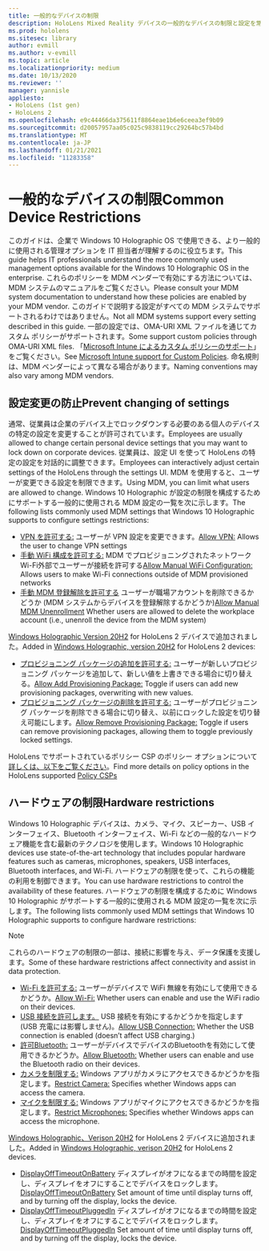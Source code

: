```yaml
---
title: 一般的なデバイスの制限
description: HoloLens Mixed Reality デバイスの一般的なデバイスの制限と設定を常に最新の状態に保つ。
ms.prod: hololens
ms.sitesec: library
author: evmill
ms.author: v-evmill
ms.topic: article
ms.localizationpriority: medium
ms.date: 10/13/2020
ms.reviewer: ''
manager: yannisle
appliesto:
- HoloLens (1st gen)
- HoloLens 2
ms.openlocfilehash: e9c44466da375611f8864eae1b6e6ceea3ef9b09
ms.sourcegitcommit: d20057957aa05c025c9838119cc29264bc57b4bd
ms.translationtype: MT
ms.contentlocale: ja-JP
ms.lasthandoff: 01/21/2021
ms.locfileid: "11283358"
---
```

# <span data-ttu-id="37d01-103">一般的なデバイスの制限</span><span class="sxs-lookup"><span data-stu-id="37d01-103">Common Device Restrictions</span></span> 

<span data-ttu-id="37d01-104">このガイドは、企業で Windows 10 Holographic OS で使用できる、より一般的に使用される管理オプションを IT 担当者が理解するのに役立ちます。</span><span class="sxs-lookup"><span data-stu-id="37d01-104">This guide helps IT professionals understand the more commonly used management options available for the Windows 10 Holographic OS in the enterprise.</span></span> <span data-ttu-id="37d01-105">これらのポリシーを MDM ベンダーで有効にする方法については、MDM システムのマニュアルをご覧ください。</span><span class="sxs-lookup"><span data-stu-id="37d01-105">Please consult your MDM system documentation to understand how these policies are enabled by your MDM vendor.</span></span> <span data-ttu-id="37d01-106">このガイドで説明する設定がすべての MDM システムでサポートされるわけではありません。</span><span class="sxs-lookup"><span data-stu-id="37d01-106">Not all MDM systems support every setting described in this guide.</span></span> <span data-ttu-id="37d01-107">一部の設定では、OMA-URI XML ファイルを通じてカスタム ポリシーがサポートされます。</span><span class="sxs-lookup"><span data-stu-id="37d01-107">Some support custom policies through OMA-URI XML files.</span></span> <span data-ttu-id="37d01-108">「[Microsoft Intune によるカスタム ポリシーのサポート](https://docs.microsoft.com/mem/intune/configuration/custom-settings-windows-10)」をご覧ください。</span><span class="sxs-lookup"><span data-stu-id="37d01-108">See [Microsoft Intune support for Custom Policies](https://docs.microsoft.com/mem/intune/configuration/custom-settings-windows-10).</span></span> <span data-ttu-id="37d01-109">命名規則は、MDM ベンダーによって異なる場合があります。</span><span class="sxs-lookup"><span data-stu-id="37d01-109">Naming conventions may also vary among MDM vendors.</span></span>

## <span data-ttu-id="37d01-110">設定変更の防止</span><span class="sxs-lookup"><span data-stu-id="37d01-110">Prevent changing of settings</span></span>
<span data-ttu-id="37d01-111">通常、従業員は企業のデバイス上でロックダウンする必要のある個人のデバイスの特定の設定を変更することが許可されています。</span><span class="sxs-lookup"><span data-stu-id="37d01-111">Employees are usually allowed to change certain personal device settings that you may want to lock down on corporate devices.</span></span> <span data-ttu-id="37d01-112">従業員は、設定 UI を使って HoloLens の特定の設定を対話的に調整できます。</span><span class="sxs-lookup"><span data-stu-id="37d01-112">Employees can interactively adjust certain settings of the HoloLens through the settings UI.</span></span> <span data-ttu-id="37d01-113">MDM を使用すると、ユーザーが変更できる設定を制限できます。</span><span class="sxs-lookup"><span data-stu-id="37d01-113">Using MDM, you can limit what users are allowed to change.</span></span> <span data-ttu-id="37d01-114">Windows 10 Holographic が設定の制限を構成するためにサポートする一般的に使用される MDM 設定の一覧を次に示します。</span><span class="sxs-lookup"><span data-stu-id="37d01-114">The following lists commonly used MDM settings that Windows 10 Holographic supports to configure settings restrictions:</span></span>
-   <span data-ttu-id="37d01-115">[VPN を許可する:](https://docs.microsoft.com/windows/client-management/mdm/policy-csp-settings#settings-allowvpn) ユーザーが VPN 設定を変更できます。</span><span class="sxs-lookup"><span data-stu-id="37d01-115">[Allow VPN:](https://docs.microsoft.com/windows/client-management/mdm/policy-csp-settings#settings-allowvpn) Allows the user to change VPN settings</span></span>
-   <span data-ttu-id="37d01-116">[手動 WiFi 構成を許可する:](https://docs.microsoft.com/windows/client-management/mdm/policy-csp-wifi#wifi-allowmanualwificonfiguration) MDM でプロビジョニングされたネットワークWi-Fi外部でユーザーが接続を許可する</span><span class="sxs-lookup"><span data-stu-id="37d01-116">[Allow Manual WiFi Configuration:](https://docs.microsoft.com/windows/client-management/mdm/policy-csp-wifi#wifi-allowmanualwificonfiguration) Allows users to make Wi-Fi connections outside of MDM provisioned networks</span></span>
-   <span data-ttu-id="37d01-117">[手動 MDM 登録解除を許可する](https://docs.microsoft.com/windows/client-management/mdm/policy-csp-experience#experience-allowmanualmdmunenrollment) ユーザーが職場アカウントを削除できるかどうか (MDM システムからデバイスを登録解除するかどうか)</span><span class="sxs-lookup"><span data-stu-id="37d01-117">[Allow Manual MDM Unenrollment](https://docs.microsoft.com/windows/client-management/mdm/policy-csp-experience#experience-allowmanualmdmunenrollment) Whether users are allowed to delete the workplace account (i.e., unenroll the device from the MDM system)</span></span>

<span data-ttu-id="37d01-118">[Windows Holographic Version 20H2](hololens-release-notes.md#windows-holographic-version-20h2) for HoloLens 2 デバイスで追加されました。</span><span class="sxs-lookup"><span data-stu-id="37d01-118">Added in [Windows Holographic, version 20H2](hololens-release-notes.md#windows-holographic-version-20h2) for HoloLens 2 devices:</span></span>
- <span data-ttu-id="37d01-119">[プロビジョニング パッケージの追加を許可する:](https://docs.microsoft.com/windows/client-management/mdm/policy-csp-security#security-allowaddprovisioningpackage) ユーザーが新しいプロビジョニング パッケージを追加して、新しい値を上書きできる場合に切り替える。</span><span class="sxs-lookup"><span data-stu-id="37d01-119">[Allow Add Provisioning Package:](https://docs.microsoft.com/windows/client-management/mdm/policy-csp-security#security-allowaddprovisioningpackage) Toggle if users can add new provisioning packages, overwriting with new values.</span></span>
- <span data-ttu-id="37d01-120">[プロビジョニング パッケージの削除を許可する:](https://docs.microsoft.com/windows/client-management/mdm/policy-csp-security#security-allowremoveprovisioningpackage) ユーザーがプロビジョニング パッケージを削除できる場合に切り替え、以前にロックした設定を切り替え可能にします。</span><span class="sxs-lookup"><span data-stu-id="37d01-120">[Allow Remove Provisioning Package:](https://docs.microsoft.com/windows/client-management/mdm/policy-csp-security#security-allowremoveprovisioningpackage) Toggle if users can remove provisioning packages, allowing them to toggle previously locked settings.</span></span>

<span data-ttu-id="37d01-121">HoloLens でサポートされているポリシー CSP のポリシー オプションについて[詳しくは、以下をご覧ください](https://docs.microsoft.com/windows/client-management/mdm/policy-csps-supported-by-hololens2)。</span><span class="sxs-lookup"><span data-stu-id="37d01-121">Find more details on policy options in the HoloLens supported [Policy CSPs](https://docs.microsoft.com/windows/client-management/mdm/policy-csps-supported-by-hololens2)</span></span>

## <span data-ttu-id="37d01-122">ハードウェアの制限</span><span class="sxs-lookup"><span data-stu-id="37d01-122">Hardware restrictions</span></span>
<span data-ttu-id="37d01-123">Windows 10 Holographic デバイスは、カメラ、マイク、スピーカー、USB インターフェイス、Bluetooth インターフェイス、Wi-Fi などの一般的なハードウェア機能を含む最新のテクノロジを使用します。</span><span class="sxs-lookup"><span data-stu-id="37d01-123">Windows 10 Holographic devices use state-of-the-art technology that includes popular hardware features such as cameras, microphones, speakers, USB interfaces, Bluetooth interfaces, and Wi-Fi.</span></span> <span data-ttu-id="37d01-124">ハードウェアの制限を使って、これらの機能の利用を制御できます。</span><span class="sxs-lookup"><span data-stu-id="37d01-124">You can use hardware restrictions to control the availability of these features.</span></span>
<span data-ttu-id="37d01-125">ハードウェアの制限を構成するために Windows 10 Holographic がサポートする一般的に使用される MDM 設定の一覧を次に示します。</span><span class="sxs-lookup"><span data-stu-id="37d01-125">The following lists commonly used MDM settings that Windows 10 Holographic supports to configure hardware restrictions:</span></span>

> [!NOTE]
> <span data-ttu-id="37d01-126">これらのハードウェアの制限の一部は、接続に影響を与え、データ保護を支援します。</span><span class="sxs-lookup"><span data-stu-id="37d01-126">Some of these hardware restrictions affect connectivity and assist in data protection.</span></span>

-   <span data-ttu-id="37d01-127">[Wi-Fi を許可する:](https://docs.microsoft.com/windows/client-management/mdm/policy-csp-wifi#wifi-allowwifi) ユーザーがデバイスで WiFi 無線を有効にして使用できるかどうか。</span><span class="sxs-lookup"><span data-stu-id="37d01-127">[Allow Wi-Fi:](https://docs.microsoft.com/windows/client-management/mdm/policy-csp-wifi#wifi-allowwifi) Whether users can enable and use the WiFi radio on their devices.</span></span>
-   <span data-ttu-id="37d01-128">[USB 接続を許可します。](https://docs.microsoft.com/windows/client-management/mdm/policy-csp-connectivity#connectivity-allowusbconnection) USB 接続を有効にするかどうかを指定します (USB 充電には影響しません)。</span><span class="sxs-lookup"><span data-stu-id="37d01-128">[Allow USB Connection:](https://docs.microsoft.com/windows/client-management/mdm/policy-csp-connectivity#connectivity-allowusbconnection) Whether the USB connection is enabled (doesn’t affect USB charging.)</span></span>
-   <span data-ttu-id="37d01-129">[許可Bluetooth:](https://docs.microsoft.com/windows/client-management/mdm/policy-csp-connectivity#connectivity-allowbluetooth) ユーザーがデバイスでデバイスのBluetoothを有効にして使用できるかどうか。</span><span class="sxs-lookup"><span data-stu-id="37d01-129">[Allow Bluetooth:](https://docs.microsoft.com/windows/client-management/mdm/policy-csp-connectivity#connectivity-allowbluetooth) Whether users can enable and use the Bluetooth radio on their devices.</span></span>
-   <span data-ttu-id="37d01-130">[カメラを制限する:](https://docs.microsoft.com/windows/client-management/mdm/policy-csp-privacy#privacy-letappsaccesscamera) Windows アプリがカメラにアクセスできるかどうかを指定します。</span><span class="sxs-lookup"><span data-stu-id="37d01-130">[Restrict Camera:](https://docs.microsoft.com/windows/client-management/mdm/policy-csp-privacy#privacy-letappsaccesscamera) Specifies whether Windows apps can access the camera.</span></span>
-   <span data-ttu-id="37d01-131">[マイクを制限する:](https://docs.microsoft.com/windows/client-management/mdm/policy-csp-privacy#privacy-letappsaccessmicrophone) Windows アプリがマイクにアクセスできるかどうかを指定します。</span><span class="sxs-lookup"><span data-stu-id="37d01-131">[Restrict Microphones:](https://docs.microsoft.com/windows/client-management/mdm/policy-csp-privacy#privacy-letappsaccessmicrophone) Specifies whether Windows apps can access the microphone.</span></span>

<span data-ttu-id="37d01-132">[Windows Holographic、Verison 20H2](hololens-release-notes.md#windows-holographic-version-20h2) for HoloLens 2 デバイスに追加されました。</span><span class="sxs-lookup"><span data-stu-id="37d01-132">Added in [Windows Holographic, verison 20H2](hololens-release-notes.md#windows-holographic-version-20h2) for HoloLens 2 devices.</span></span> 
- <span data-ttu-id="37d01-133">[DisplayOffTimeoutOnBattery](https://docs.microsoft.com/windows/client-management/mdm/policy-csp-power#power-displayofftimeoutonbattery) ディスプレイがオフになるまでの時間を設定し、ディスプレイをオフにすることでデバイスをロックします。</span><span class="sxs-lookup"><span data-stu-id="37d01-133">[DisplayOffTimeoutOnBattery](https://docs.microsoft.com/windows/client-management/mdm/policy-csp-power#power-displayofftimeoutonbattery) Set amount of time until display turns off, and by turning off the display, locks the device.</span></span> 
- <span data-ttu-id="37d01-134">[DisplayOffTimeoutPluggedIn](https://docs.microsoft.com/windows/client-management/mdm/policy-csp-power#power-displayofftimeoutpluggedin) ディスプレイがオフになるまでの時間を設定し、ディスプレイをオフにすることでデバイスをロックします。</span><span class="sxs-lookup"><span data-stu-id="37d01-134">[DisplayOffTimeoutPluggedIn](https://docs.microsoft.com/windows/client-management/mdm/policy-csp-power#power-displayofftimeoutpluggedin) Set amount of time until display turns off, and by turning off the display, locks the device.</span></span> 
